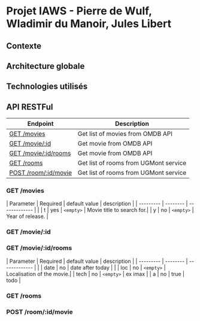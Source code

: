 # Projet IAWS - Pierre de Wulf, Wladimir du Manoir, Jules Libert
## Contexte
## Architecture globale
## Technologies utilisés
## API RESTFul
| Endpoint | Description | 
| ---- | ----------------- | 
| [GET /movies](#get-movies) | Get list of movies from OMDB API |
| [GET /movie/:id](#get-movieid) | Get movie from OMDB API | 
| [GET /movie/:id/rooms](#get-movieidrooms) | Get movie from OMDB API | 
| [GET /rooms](#get-rooms) | Get list of rooms from UGMont service | 
| [POST /room/:id/movie](#post-roomidmovie) | Get list of rooms from UGMont service | 

### GET /movies


| Parameter | Required | default value | description |
| --------- | -------- | ------------- |              |
| t                 |   yes          | ``<empty>``   | Movie title to search for.|
| y                 |   no           | ``<empty>``   | Year of release. |


### GET /movie/:id

### GET /movie/:id/rooms

| Parameter | Required | default value | description |
| --------- | -------- | ------------- |             |
| date          |   no           | date after today  |         |
| loc         | no           | ``<empty>``   | Localisation of the movie.|
| tech        | no           | ``<empty>``   | ex imax |
| a             |   no           |  true           | todo    |

### GET /rooms
### POST /room/:id/movie
